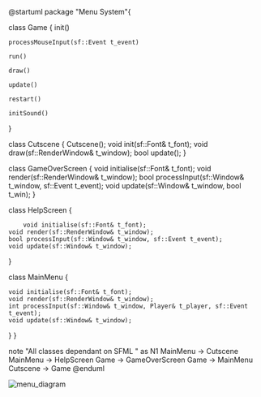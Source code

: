 @startuml
package "Menu System"{

class Game 
{
    init()
	
    processMouseInput(sf::Event t_event)

    run()

    draw()

    update()

    restart()

    initSound()
}

class Cutscene
{
	Cutscene();
	void init(sf::Font& t_font);
	void draw(sf::RenderWindow& t_window);
	bool update();
}

class GameOverScreen
{
    void initialise(sf::Font& t_font);
    void render(sf::RenderWindow& t_window);
    bool processInput(sf::Window& t_window, sf::Event t_event);
    void update(sf::Window& t_window, bool t_win);
}

class HelpScreen
{

        void initialise(sf::Font& t_font);
	void render(sf::RenderWindow& t_window);
	bool processInput(sf::Window& t_window, sf::Event t_event);
	void update(sf::Window& t_window);
}

class MainMenu {

	void initialise(sf::Font& t_font);
	void render(sf::RenderWindow& t_window); 
	int processInput(sf::Window& t_window, Player& t_player, sf::Event t_event); 
	void update(sf::Window& t_window);

}
}

note "All classes dependant on SFML " as N1
MainMenu -> Cutscene
MainMenu -> HelpScreen
Game -> GameOverScreen
Game -> MainMenu
Cutscene -> Game
@enduml

![menu_diagram](https://user-images.githubusercontent.com/58521962/115789702-71e65900-a3bd-11eb-8de5-6b1bcb36b5ae.png)

